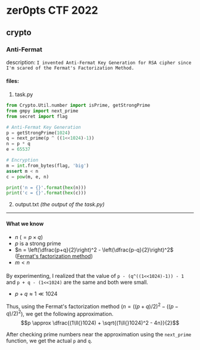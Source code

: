 # zer0pts CTF 2022

## crypto
### Anti-Fermat
description: `I invented Anti-Fermat Key Generation for RSA cipher since I'm scared of the Fermat's Factorization Method.`

#### files: 
1. task.py
```python
from Crypto.Util.number import isPrime, getStrongPrime
from gmpy import next_prime
from secret import flag

# Anti-Fermat Key Generation
p = getStrongPrime(1024)
q = next_prime(p ^ ((1<<1024)-1))
n = p * q
e = 65537

# Encryption
m = int.from_bytes(flag, 'big')
assert m < n
c = pow(m, e, n)

print('n = {}'.format(hex(n)))
print('c = {}'.format(hex(c)))
```

2. output.txt
_(the output of the task.py)_

---

#### What we know
- $n$ ($=p\times{}q$)
- $p$ is a strong prime
- $n = \left(\dfrac{p+q}{2}\right)^2 - \left(\dfrac{p-q}{2}\right)^2$ ([Fermat's factorization method](https://en.wikipedia.org/wiki/Fermat's_factorization_method))
- $m < n$

#### 
By experimenting, I realized that the value of `p - (q^((1<<1024)-1)) - 1`
and `p + q - (1<<1024)` are the same and both were small. 
- $p+q \approx 1\ll{}1024$

Thus, using the Fermat's factorization method ($n = \left((p+q)/2\right)^2 - \left((p-q)/2\right)^2$), we get the following approximation.
$$p \approx \dfrac{(1\ll{}1024) + \sqrt{(1\ll{}1024)^2 - 4n}}{2}$$

After checking prime numbers near the approximation using the `next_prime` function, we get the actual `p` and `q`.

